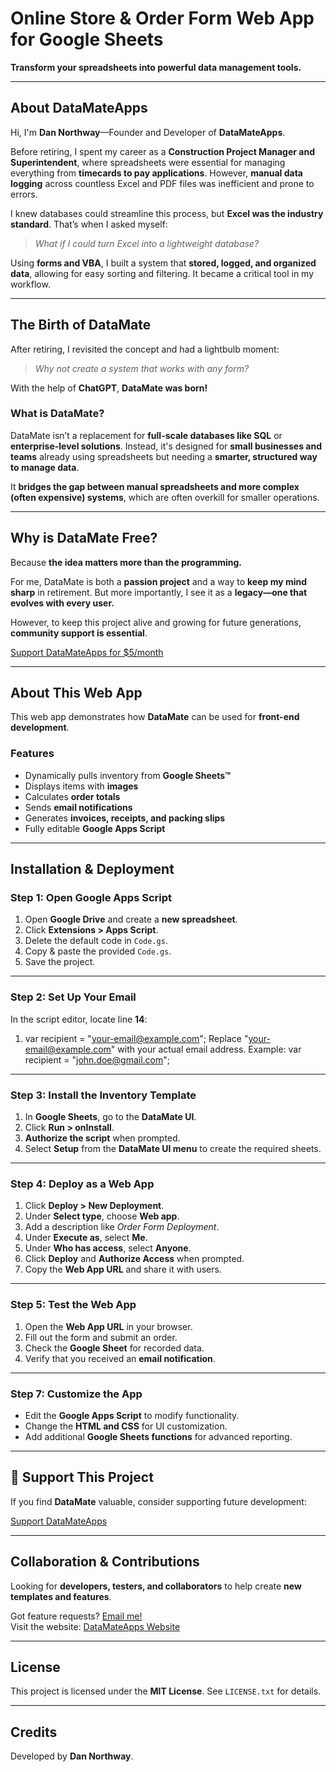 # Online Store & Order Form Web App for Google Sheets  
**Transform your spreadsheets into powerful data management tools.**  

---

## About DataMateApps  
Hi, I'm **Dan Northway**—Founder and Developer of **DataMateApps**.  

Before retiring, I spent my career as a **Construction Project Manager and Superintendent**, where spreadsheets were essential for managing everything from **timecards to pay applications**. However, **manual data logging** across countless Excel and PDF files was inefficient and prone to errors.  

I knew databases could streamline this process, but **Excel was the industry standard**. That’s when I asked myself:  
> *What if I could turn Excel into a lightweight database?*  

Using **forms and VBA**, I built a system that **stored, logged, and organized data**, allowing for easy sorting and filtering. It became a critical tool in my workflow.  

---

## The Birth of DataMate  
After retiring, I revisited the concept and had a lightbulb moment:  
> *Why not create a system that works with any form?*  

With the help of **ChatGPT**, **DataMate was born!**  

### What is DataMate?  
DataMate isn’t a replacement for **full-scale databases like SQL** or **enterprise-level solutions**. Instead, it's designed for **small businesses and teams** already using spreadsheets but needing a **smarter, structured way to manage data**.  

It **bridges the gap between manual spreadsheets and more complex (often expensive) systems**, which are often overkill for smaller operations.  

---

## Why is DataMate Free?  
Because **the idea matters more than the programming.**  

For me, DataMate is both a **passion project** and a way to **keep my mind sharp** in retirement. But more importantly, I see it as a **legacy—one that evolves with every user.**  

However, to keep this project alive and growing for future generations, **community support is essential**.  

[ Support DataMateApps for $5/month](https://datamateapp.github.io/Donate%205%20per%20mo.html)  

---

## About This Web App  
This web app demonstrates how **DataMate** can be used for **front-end development**.  

### Features  
-  Dynamically pulls inventory from **Google Sheets™**  
-  Displays items with **images**  
-  Calculates **order totals**  
-  Sends **email notifications**  
-  Generates **invoices, receipts, and packing slips**  
-  Fully editable **Google Apps Script**  

---

## Installation & Deployment  

### Step 1: Open Google Apps Script  
1. Open **Google Drive** and create a **new spreadsheet**.  
2. Click **Extensions > Apps Script**.  
3. Delete the default code in `Code.gs`.  
4. Copy & paste the provided `Code.gs`.  
5. Save the project.  

---

### Step 2: Set Up Your Email  
In the script editor, locate line **14**:
1. var recipient = "your-email@example.com";
Replace "your-email@example.com" with your actual email address.
Example:
var recipient = "john.doe@gmail.com";

---

### Step 3: Install the Inventory Template  
1. In **Google Sheets**, go to the **DataMate UI**.  
2. Click **Run > onInstall**.  
3. **Authorize the script** when prompted.  
4. Select **Setup** from the **DataMate UI menu** to create the required sheets.  

---

### Step 4: Deploy as a Web App  
1. Click **Deploy > New Deployment**.  
2. Under **Select type**, choose **Web app**.  
3. Add a description like *Order Form Deployment*.  
4. Under **Execute as**, select **Me**.  
5. Under **Who has access**, select **Anyone**.  
6. Click **Deploy** and **Authorize Access** when prompted.  
7. Copy the **Web App URL** and share it with users.  

---

### Step 5: Test the Web App  
1. Open the **Web App URL** in your browser.  
2. Fill out the form and submit an order.  
3. Check the **Google Sheet** for recorded data.  
4. Verify that you received an **email notification**.  

---

### Step 7: Customize the App  
- Edit the **Google Apps Script** to modify functionality.  
- Change the **HTML and CSS** for UI customization.  
- Add additional **Google Sheets functions** for advanced reporting.  

---

## 💙 Support This Project  
If you find **DataMate** valuable, consider supporting future development:  

[Support DataMateApps](https://datamateapp.github.io/Donate%205%20per%20mo.html)  

---

## Collaboration & Contributions  
Looking for **developers, testers, and collaborators** to help create **new templates and features**.  

Got feature requests? [Email me!](mailto:datamateapp@gmail.com)  
Visit the website: [DataMateApps Website](https://datamateapp.github.io/)  

---

## License  
This project is licensed under the **MIT License**. See `LICENSE.txt` for details.  

---

## Credits  
Developed by **Dan Northway**.  

